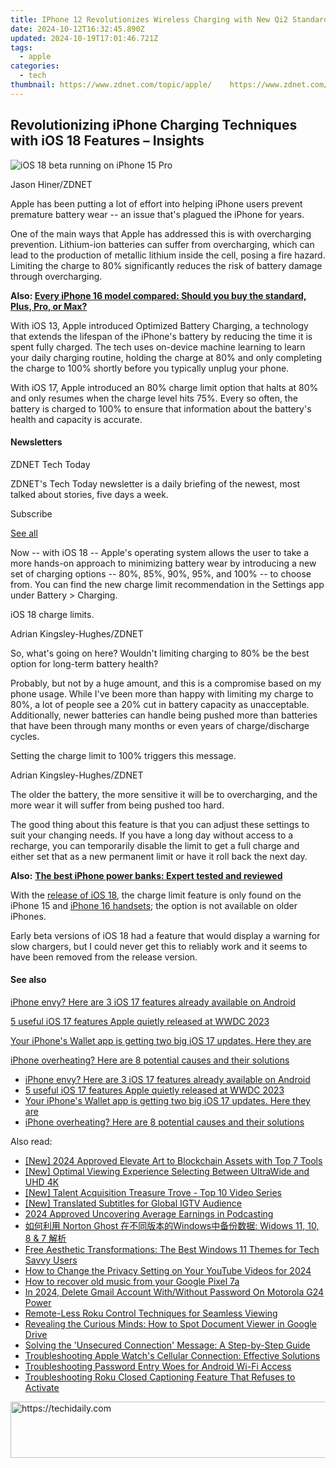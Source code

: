 ```yaml
---
title: IPhone 12 Revolutionizes Wireless Charging with New Qi2 Standard, Independent of MagSafe
date: 2024-10-12T16:32:45.890Z
updated: 2024-10-19T17:01:46.721Z
tags:
  - apple
categories:
  - tech
thumbnail: https://www.zdnet.com/topic/apple/    https://www.zdnet.com/a/img/resize/a61867b6b35a87782a704af86b92972be1524e97/2024/03/28/f40c0057-1b9e-4db6-8ece-ffbca62c31a3/untitled-1.jpg?width=170&height=96&fit=crop&auto=webp
---
```


## Revolutionizing iPhone Charging Techniques with iOS 18 Features – Insights

![iOS 18 beta running on iPhone 15 Pro](https://www.zdnet.com/a/img/resize/fe9a6489866d194022d6674ad0f85677e0ac8051/2024/07/16/050e8d17-c7b8-4c0e-878b-ac038b116360/ios-18-on-iphone-15-pro.jpg?auto=webp&width=1280)

Jason Hiner/ZDNET

Apple has been putting a lot of effort into helping iPhone users prevent premature battery wear -- an issue that's plagued the iPhone for years.

One of the main ways that Apple has addressed this is with overcharging prevention. Lithium-ion batteries can suffer from overcharging, which can lead to the production of metallic lithium inside the cell, posing a fire hazard. Limiting the charge to 80% significantly reduces the risk of battery damage through overcharging.

**Also: [Every iPhone 16 model compared: Should you buy the standard, Plus, Pro, or Max?](https://www.zdnet.com/article/every-iphone-16-model-compared-should-you-buy-the-standard-plus-pro-or-max/)**

With iOS 13, Apple introduced Optimized Battery Charging, a technology that extends the lifespan of the iPhone's battery by reducing the time it is spent fully charged. The tech uses on-device machine learning to learn your daily charging routine, holding the charge at 80% and only completing the charge to 100% shortly before you typically unplug your phone.

With iOS 17, Apple introduced an 80% charge limit option that halts at 80% and only resumes when the charge level hits 75%. Every so often, the battery is charged to 100% to ensure that information about the battery's health and capacity is accurate.

#### Newsletters

ZDNET Tech Today

ZDNET's Tech Today newsletter is a daily briefing of the newest, most talked about stories, five days a week.

 Subscribe

[See all](https://www.zdnet.com/newsletters/)

Now -- with iOS 18 -- Apple's operating system allows the user to take a more hands-on approach to minimizing battery wear by introducing a new set of charging options -- 80%, 85%, 90%, 95%, and 100% -- to choose from. You can find the new charge limit recommendation in the Settings app under Battery > Charging.

iOS 18 charge limits.

Adrian Kingsley-Hughes/ZDNET

So, what's going on here? Wouldn't limiting charging to 80% be the best option for long-term battery health?

Probably, but not by a huge amount, and this is a compromise based on my phone usage. While I've been more than happy with limiting my charge to 80%, a lot of people see a 20% cut in battery capacity as unacceptable. Additionally, newer batteries can handle being pushed more than batteries that have been through many months or even years of charge/discharge cycles.

Setting the charge limit to 100% triggers this message.

Adrian Kingsley-Hughes/ZDNET

The older the battery, the more sensitive it will be to overcharging, and the more wear it will suffer from being pushed too hard.

The good thing about this feature is that you can adjust these settings to suit your changing needs. If you have a long day without access to a recharge, you can temporarily disable the limit to get a full charge and either set that as a new permanent limit or have it roll back the next day.

**Also:** [**The best iPhone power banks: Expert tested and reviewed**](https://www.zdnet.com/article/best-iphone-power-bank/)

With the [release of iOS 18](https://www.zdnet.com/article/ios-18-is-officially-available-for-iphone-heres-how-to-download-it-and-which-models-support-it/), the charge limit feature is only found on the iPhone 15 and [iPhone 16 handsets](https://www.zdnet.com/article/every-iphone-16-model-compared-should-you-buy-the-standard-plus-pro-or-max/); the option is not available on older iPhones.

Early beta versions of iOS 18 had a feature that would display a warning for slow chargers, but I could never get this to reliably work and it seems to have been removed from the release version. 

#### See also

[iPhone envy? Here are 3 iOS 17 features already available on Android](https://www.zdnet.com/article/iphone-envy-five-ios-17-features-that-android-users-already-have/ "iPhone envy? Here are 3 iOS 17 features already available on Android")

[5 useful iOS 17 features Apple quietly released at WWDC 2023](https://www.zdnet.com/article/5-useful-ios-17-features-apple-quietly-released-at-wwdc-2023/ "5 useful iOS 17 features Apple quietly released at WWDC 2023")

[Your iPhone's Wallet app is getting two big iOS 17 updates. Here they are](https://www.zdnet.com/article/ios-17-your-iphones-wallet-app-is-getting-two-big-updates-here-they-are/ "Your iPhone's Wallet app is getting two big iOS 17 updates. Here they are")

[iPhone overheating? Here are 8 potential causes and their solutions](https://www.zdnet.com/article/iphone-overheating-do-this-first-to-prevent-damaging-the-battery/ "iPhone overheating? Here are 8 potential causes and their solutions")

* [iPhone envy? Here are 3 iOS 17 features already available on Android](https://www.zdnet.com/article/iphone-envy-five-ios-17-features-that-android-users-already-have/ "iPhone envy? Here are 3 iOS 17 features already available on Android")
* [5 useful iOS 17 features Apple quietly released at WWDC 2023](https://www.zdnet.com/article/5-useful-ios-17-features-apple-quietly-released-at-wwdc-2023/ "5 useful iOS 17 features Apple quietly released at WWDC 2023")
* [Your iPhone's Wallet app is getting two big iOS 17 updates. Here they are](https://www.zdnet.com/article/ios-17-your-iphones-wallet-app-is-getting-two-big-updates-here-they-are/ "Your iPhone's Wallet app is getting two big iOS 17 updates. Here they are")
* [iPhone overheating? Here are 8 potential causes and their solutions](https://www.zdnet.com/article/iphone-overheating-do-this-first-to-prevent-damaging-the-battery/ "iPhone overheating? Here are 8 potential causes and their solutions")

<ins class="adsbygoogle"
     style="display:block"
     data-ad-format="autorelaxed"
     data-ad-client="ca-pub-7571918770474297"
     data-ad-slot="1223367746"></ins>

<ins class="adsbygoogle"
     style="display:block"
     data-ad-client="ca-pub-7571918770474297"
     data-ad-slot="8358498916"
     data-ad-format="auto"
     data-full-width-responsive="true"></ins>

<span class="atpl-alsoreadstyle">Also read:</span>
<div><ul>
<li><a href="https://vp-tips.techidaily.com/new-2024-approved-elevate-art-to-blockchain-assets-with-top-7-tools/"><u>[New] 2024 Approved Elevate Art to Blockchain Assets with Top 7 Tools</u></a></li>
<li><a href="https://extra-approaches.techidaily.com/new-optimal-viewing-experience-selecting-between-ultrawide-and-uhd-4k/"><u>[New] Optimal Viewing Experience Selecting Between UltraWide and UHD 4K</u></a></li>
<li><a href="https://facebook-record-videos.techidaily.com/new-talent-acquisition-treasure-trove-top-10-video-series/"><u>[New] Talent Acquisition Treasure Trove - Top 10 Video Series</u></a></li>
<li><a href="https://instagram-clips.techidaily.com/new-translated-subtitles-for-global-igtv-audience/"><u>[New] Translated Subtitles for Global IGTV Audience</u></a></li>
<li><a href="https://fox-access.techidaily.com/2024-approved-uncovering-average-earnings-in-podcasting/"><u>2024 Approved Uncovering Average Earnings in Podcasting</u></a></li>
<li><a href="https://win-marvelous.techidaily.com/norton-ghost-windows-widows-11-10-8-and-7/"><u>如何利用 Norton Ghost 在不同版本的Windows中备份数据: Widows 11, 10, 8 & 7 解析</u></a></li>
<li><a href="https://tech-recovery.techidaily.com/free-aesthetic-transformations-the-best-windows-11-themes-for-tech-savvy-users/"><u>Free Aesthetic Transformations: The Best Windows 11 Themes for Tech Savvy Users</u></a></li>
<li><a href="https://youtube-blog.techidaily.com/o-change-the-privacy-setting-on-your-youtube-videos-for-2024/"><u>How to Change the Privacy Setting on Your YouTube Videos for 2024</u></a></li>
<li><a href="https://blog-min.techidaily.com/how-to-recover-old-music-from-your-google-pixel-7a-by-fonelab-android-recover-music/"><u>How to recover old music from your Google Pixel 7a</u></a></li>
<li><a href="https://easy-unlock-android.techidaily.com/in-2024-delete-gmail-account-withwithout-password-on-motorola-g24-power-by-drfone-android/"><u>In 2024, Delete Gmail Account With/Without Password On Motorola G24 Power</u></a></li>
<li><a href="https://tech-recovery.techidaily.com/remote-less-roku-control-techniques-for-seamless-viewing/"><u>Remote-Less Roku Control Techniques for Seamless Viewing</u></a></li>
<li><a href="https://tech-recovery.techidaily.com/revealing-the-curious-minds-how-to-spot-document-viewer-in-google-drive/"><u>Revealing the Curious Minds: How to Spot Document Viewer in Google Drive</u></a></li>
<li><a href="https://tech-recovery.techidaily.com/solving-the-unsecured-connection-message-a-step-by-step-guide/"><u>Solving the 'Unsecured Connection' Message: A Step-by-Step Guide</u></a></li>
<li><a href="https://tech-recovery.techidaily.com/troubleshooting-apple-watchs-cellular-connection-effective-solutions/"><u>Troubleshooting Apple Watch's Cellular Connection: Effective Solutions</u></a></li>
<li><a href="https://tech-recovery.techidaily.com/troubleshooting-password-entry-woes-for-android-wi-fi-access/"><u>Troubleshooting Password Entry Woes for Android Wi-Fi Access</u></a></li>
<li><a href="https://tech-recovery.techidaily.com/troubleshooting-roku-closed-captioning-feature-that-refuses-to-activate/"><u>Troubleshooting Roku Closed Captioning Feature That Refuses to Activate</u></a></li>
</ul></div>

<!-- affiliate ads begin -->
<a href="https://aligracehair.sjv.io/c/5597632/1959712/19272" target="_top" id="1959712">
  <img src="//a.impactradius-go.com/display-ad/19272-1959712" border="0" alt="https://techidaily.com" width="728" height="90"/>
</a>
<img height="0" width="0" src="https://aligracehair.sjv.io/i/5597632/1959712/19272" style="position:absolute;visibility:hidden;" border="0" />
<!-- affiliate ads end -->

